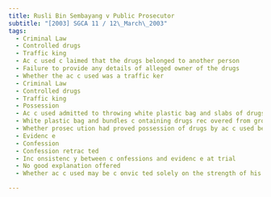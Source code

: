 ```yaml
---
title: Rusli Bin Sembayang v Public Prosecutor 
subtitle: "[2003] SGCA 11 / 12\_March\_2003"
tags:
  - Criminal Law
  - Controlled drugs
  - Traffic king
  - Ac c used c laimed that the drugs belonged to another person
  - Failure to provide any details of alleged owner of the drugs
  - Whether the ac c used was a traffic ker
  - Criminal Law
  - Controlled drugs
  - Traffic king
  - Possession
  - Ac c used admitted to throwing white plastic bag and slabs of drugs outside flat
  - White plastic bag and bundles c ontaining drugs rec overed from ground floor of ac c usedÂ’s flat
  - Whether prosec ution had proved possession of drugs by ac c used beyond reasonable doubt
  - Evidenc e
  - Confession
  - Confession retrac ted
  - Inc onsistenc y between c onfessions and evidenc e at trial
  - No good explanation offered
  - Whether ac c used may be c onvic ted solely on the strength of his retrac ted c onfession

---
```


